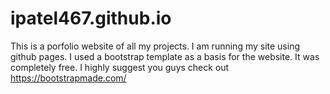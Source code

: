# ipatel467.github.io
This is a porfolio website of all my projects. I am running my site using github pages.
I used a bootstrap template as a basis for the website. It was completely free. I highly suggest you guys check out https://bootstrapmade.com/

